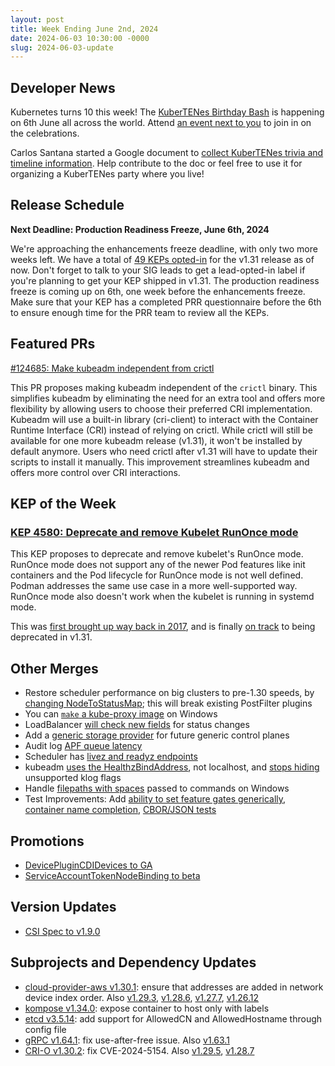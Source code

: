 ```yaml
---
layout: post
title: Week Ending June 2nd, 2024
date: 2024-06-03 10:30:00 -0000
slug: 2024-06-03-update
---
```


## Developer News

Kubernetes turns 10 this week! The [KuberTENes Birthday Bash](https://events.linuxfoundation.org/kuber10es-birthday-bash/) is happening on 6th June all across the world. Attend [an event next to you](https://www.cncf.io/kubertenes/) to join in on the celebrations.

Carlos Santana started a Google document to [collect KuberTENes trivia and timeline information](https://groups.google.com/a/kubernetes.io/g/dev/c/AmAbg-V2bv4). Help contribute to the doc or feel free to use it for organizing a KuberTENes party where you live!

## Release Schedule

**Next Deadline: Production Readiness Freeze, June 6th, 2024**

We're approaching the enhancements freeze deadline, with only two more weeks left. We have a total of [49 KEPs opted-in](https://bit.ly/k8s131-enhancements) for the v1.31 release as of now. Don't forget to talk to your SIG leads to get a lead-opted-in label if you're planning to get your KEP shipped in v1.31. The production readiness freeze is coming up on 6th, one week before the enhancements freeze. Make sure that your KEP has a completed PRR questionnaire before the 6th to ensure enough time for the PRR team to review all the KEPs.

## Featured PRs

[#124685: Make kubeadm independent from crictl](https://github.com/kubernetes/kubernetes/pull/124685)

This PR proposes making kubeadm independent of the `crictl` binary. 
This simplifies kubeadm by eliminating the need for an extra tool and offers more flexibility by allowing users to choose their preferred CRI implementation. Kubeadm will use a built-in library (cri-client) to interact with the Container Runtime Interface (CRI) instead of relying on crictl. While crictl will still be available for one more kubeadm release (v1.31), it won't be installed by default anymore. Users who need crictl after v1.31 will have to update their scripts to install it manually. This improvement streamlines kubeadm and offers more control over CRI interactions.

## KEP of the Week

### [KEP 4580: Deprecate and remove Kubelet RunOnce mode](https://github.com/kubernetes/enhancements/issues/4580)

This KEP proposes to deprecate and remove kubelet's RunOnce mode. RunOnce mode does not support any of the newer Pod features like init containers and the Pod lifecycle for RunOnce mode is not well defined. Podman addresses the same use case in a more well-supported way. RunOnce mode also doesn't work when the kubelet is running in systemd mode.

This was [first brought up way back in 2017](https://github.com/kubernetes/kubernetes/issues/47184), and is finally [on track](https://github.com/kubernetes/kubernetes/issues/124030) to being deprecated in v1.31.

## Other Merges

* Restore scheduler performance on big clusters to pre-1.30 speeds, by [changing NodeToStatusMap](https://github.com/kubernetes/kubernetes/pull/125197); this will break existing PostFilter plugins
* You can [`make` a kube-proxy image](https://github.com/kubernetes/kubernetes/pull/109939) on Windows
* LoadBalancer [will check new fields](https://github.com/kubernetes/kubernetes/pull/125225) for status changes
* Add a [generic storage provider](https://github.com/kubernetes/kubernetes/pull/124658) for future generic control planes
* Audit log [APF queue latency](https://github.com/kubernetes/kubernetes/pull/123919)
* Scheduler has [livez and readyz endpoints](https://github.com/kubernetes/kubernetes/pull/118148)
* kubeadm [uses the HealthzBindAddress](https://github.com/kubernetes/kubernetes/pull/125265), not localhost, and [stops hiding](https://github.com/kubernetes/kubernetes/pull/125179) unsupported klog flags
* Handle [filepaths with spaces](https://github.com/kubernetes/kubernetes/pull/112104) passed to commands on Windows
* Test Improvements: Add [ability to set feature gates generically](https://github.com/kubernetes/kubernetes/pull/123974), [container name completion](https://github.com/kubernetes/kubernetes/pull/124916), [CBOR/JSON tests](https://github.com/kubernetes/kubernetes/pull/122832)

## Promotions

* [DevicePluginCDIDevices to GA](https://github.com/kubernetes/kubernetes/pull/123315)
* [ServiceAccountTokenNodeBinding to beta](https://github.com/kubernetes/kubernetes/pull/125238)

## Version Updates

* [CSI Spec to v1.9.0](https://github.com/kubernetes/kubernetes/pull/125150)

## Subprojects and Dependency Updates

* [cloud-provider-aws v1.30.1](https://github.com/kubernetes/cloud-provider-aws/releases/tag/v1.30.1): ensure that addresses are added in network device index order. Also [v1.29.3](https://github.com/kubernetes/cloud-provider-aws/releases/tag/v1.29.3), [v1.28.6](https://github.com/kubernetes/cloud-provider-aws/releases/tag/v1.28.6), [v1.27.7](https://github.com/kubernetes/cloud-provider-aws/releases/tag/v1.27.7), [v1.26.12](https://github.com/kubernetes/cloud-provider-aws/releases/tag/v1.26.12)
* [kompose v1.34.0](https://github.com/kubernetes/kompose/releases/tag/v1.34.0): expose container to host only with labels
* [etcd v3.5.14](https://github.com/etcd-io/etcd/releases/tag/v3.5.14): add support for AllowedCN and AllowedHostname through config file
* [gRPC v1.64.1](https://github.com/grpc/grpc/releases/tag/v1.64.1): fix use-after-free issue. Also [v1.63.1](https://github.com/grpc/grpc/releases/tag/v1.63.1)
* [CRI-O v1.30.2](https://github.com/cri-o/cri-o/releases/tag/v1.30.2): fix CVE-2024-5154. Also [v1.29.5](https://github.com/cri-o/cri-o/releases/tag/v1.29.5), [v1.28.7](https://github.com/cri-o/cri-o/releases/tag/v1.28.7)
